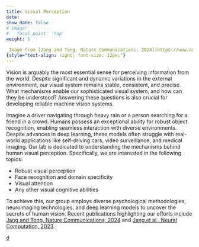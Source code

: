 ```yaml
---
title: Visual Perception
date: 
show_date: false
# image:
#   focal_point: 'top'
weight: 1

_Image from [Jang and Tong, Nature Communications, 2024](https://www.nature.com/articles/s41467-024-45679-0)_
{style="text-align: right; font-size: 12px;"}
---
```


Vision is arguably the most essential sense for perceiving information from the world. Despite significant and dynamic variations in the external environment, our visual system remains stable, consistent, and precise. What mechanisms enable our sophisticated visual system, and how can they be understood? Answering these questions is also crucial for developing reliable machine vision systems.

<!--more-->

Imagine a driver navigating through heavy rain or a person searching for a friend in a crowd. Humans possess an exceptional ability for robust object recognition, enabling seamless interaction with diverse environments. Despite advances in deep learning, these models often struggle with real-world applications like self-driving cars, video surveillance, and medical imaging. Our lab is dedicated to understanding the mechanisms behind human visual perception. Specifically, we are interested in the following topics:

- Robust visual perception 
- Face recognition and domain specificity 
- Visual attention 
- Any other visual cognitive abilities

To achieve this, our group employs diverse psychological methodologies, neuroimaging technologies, and deep learning models to uncover the secrets of human vision. Recent publications highlighting our efforts include [Jang and Tong, Nature Communications, 2024](https://www.nature.com/articles/s41467-024-45679-0) and [Jang et al., Neural Computation, 2023](https://doi.org/10.1162/neco_a_01621).

[d](publication/2024_jang_naturecommunications/)
